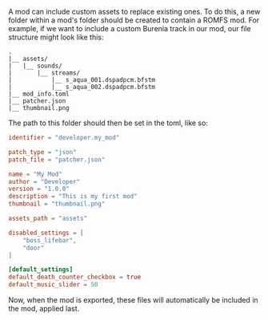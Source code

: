 A mod can include custom assets to replace existing ones. To do this, a new folder within a mod's folder should be created to contain a ROMFS mod. For example, if we want to include a custom Burenia track in our mod, our file structure might look like this:

```
.
|__ assets/
|   |__ sounds/
|       |__ streams/
|           |__ s_aqua_001.dspadpcm.bfstm
|           |__ s_aqua_002.dspadpcm.bfstm
|__ mod_info.toml
|__ patcher.json
|__ thumbnail.png
```

The path to this folder should then be set in the toml, like so:
```toml
identifier = "developer.my_mod"

patch_type = "json"
patch_file = "patcher.json"

name = "My Mod"
author = "Developer"
version = "1.0.0"
description = "This is my first mod"
thumbnail = "thumbnail.png"

assets_path = "assets"

disabled_settings = [
    "boss_lifebar",
    "door"
]

[default_settings]
default_death_counter_checkbox = true
default_music_slider = 50
```

Now, when the mod is exported, these files will automatically be included in the mod, applied last.
